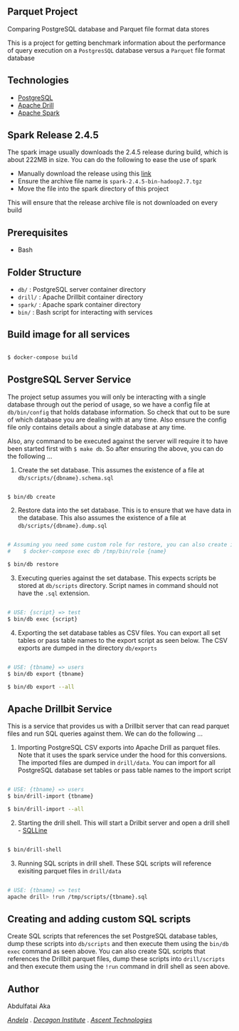 ## Parquet Project

Comparing PostgreSQL database and Parquet file format data stores

This is a project for getting benchmark information about the performance of query execution on a `PostgresSQL` database versus a `Parquet` file format database

## Technologies

- [PostgreSQL](https://www.postgresql.org/)
- [Apache Drill](https://drill.apache.org/)
- [Apache Spark](https://spark.apache.org/)

## Spark Release 2.4.5

The spark image usually downloads the 2.4.5 release during build, which is about 222MB in size. You can do the following to ease the use of spark

- Manually download the release using this [link](https://downloads.apache.org/spark/spark-2.4.5/spark-2.4.5-bin-hadoop2.7.tgz)
- Ensure the archive file name is `spark-2.4.5-bin-hadoop2.7.tgz`
- Move the file into the spark directory of this project

This will ensure that the release archive file is not downloaded on every build

## Prerequisites

- Bash

## Folder Structure
 
- `db/` : PostgreSQL server container directory
- `drill/` : Apache Drillbit container directory 
- `spark/` : Apache spark container directory
- `bin/` : Bash script for interacting with services

## Build image for all services

```bash

$ docker-compose build

```

## PostgreSQL Server Service

The project setup assumes you will only be interacting with a single database through out the period of usage, so we have a config file at `db/bin/config` that holds database information. So check that out to be sure of which database you are dealing with at any time. Also ensure the config file only contains details about a single database at any time.

Also, any command to be executed against the server will require it to have been started first with `$ make db`. So after ensuring the above, you can do the following ...

1. Create the set database. This assumes the existence of a file at `db/scripts/{dbname}.schema.sql`

```bash

$ bin/db create

```

2. Restore data into the set database. This is to ensure that we have data in the database. This also assumes the existence of a file at `db/scripts/{dbname}.dump.sql`

```bash

# Assuming you need some custom role for restore, you can also create it as seen below
#    $ docker-compose exec db /tmp/bin/role {name}

$ bin/db restore

```

3. Executing queries against the set database. This expects scripts be stored at `db/scripts` directory. Script names in command should not have the `.sql` extension.

```bash

# USE: {script} => test
$ bin/db exec {script}

```

4. Exporting the set database tables as CSV files. You can export all set tables or pass table names to the export script as seen below. The CSV exports are dumped in the directory `db/exports`

```bash

# USE: {tbname} => users
$ bin/db export {tbname}

$ bin/db export --all

```

## Apache Drillbit Service

This is a service that provides us with a Drillbit server that can read parquet files and run SQL queries against them. We can do the following ...

1. Importing PostgreSQL CSV exports into Apache Drill as parquet files. Note that it uses the spark service under the hood for this conversions. The imported files are dumped in `drill/data`. You can import for all PostgreSQL database set tables or pass table names to the import script

```bash

# USE: {tbname} => users
$ bin/drill-import {tbname}

$ bin/drill-import --all

```

2. Starting the drill shell. This will start a Drilbit server and open a drill shell - [SQLLine](http://sqlline.sourceforge.net/)

```bash

$ bin/drill-shell

```

3. Running SQL scripts in drill shell. These SQL scripts will reference exisiting parquet files in `drill/data`

```bash

# USE: {tbname} => test
apache drill> !run /tmp/scripts/{tbname}.sql

```

## Creating and adding custom SQL scripts

Create SQL scripts that references the set PostgreSQL database tables, dump these scripts into `db/scripts` and then execute them using the `bin/db exec` command as seen above. You can also create SQL scripts that references the Drillbit parquet files, dump these scripts into `drill/scripts` and then execute them using the `!run` command in drill shell as seen above. 

## Author

Abdulfatai Aka

*[Andela](https://andela.com/)* . *[Decagon Institute](https://decagonhq.com/)* . *[Ascent Technologies](https://www.ascentregtech.com/)*
